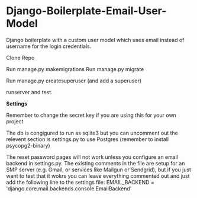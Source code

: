 # Django-Boilerplate-Email-User-Model
Django boilerplate with a custom user model which uses email instead of username for the login credentials.

Clone Repo 

Run manage.py makemigrations 
Run manage.py migrate

Run manage.py createsuperuser (and add a superuser)

runserver and test. 

<strong> Settings </strong>

Remember to change the secret key if you are using this for your own project

The db is congigured to run as sqlite3 but you can uncomment out the relevent section is settings.py to use Postgres (remember to install psycopg2-binary)

The reset password pages will not work unless you configure an email backend in settings.py. 
The existing comments in the file are setup for an SMP server (e.g. Gmail, or services like Mailgun or Sendgrid), but if you just want to test that it wokrs you can leave everything commented out and just add the following line to the settings file:
EMAIL_BACKEND = 'django.core.mail.backends.console.EmailBackend'

